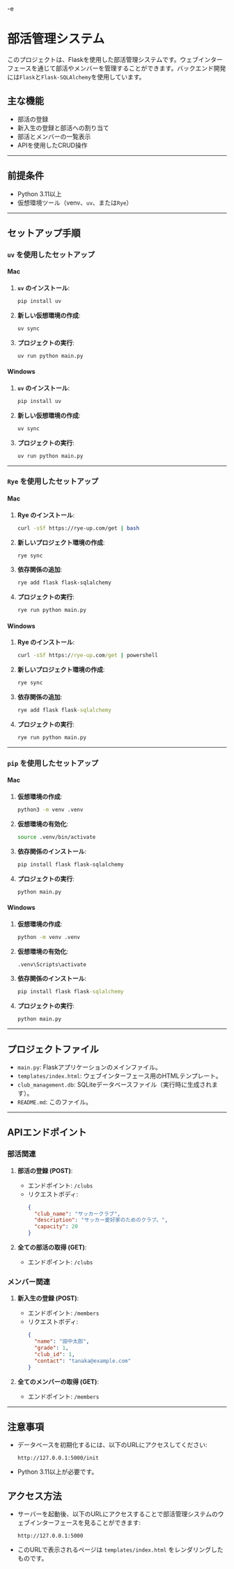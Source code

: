 -e ﻿

# 部活管理システム

このプロジェクトは、Flaskを使用した部活管理システムです。ウェブインターフェースを通じて部活やメンバーを管理することができます。バックエンド開発には`Flask`と`Flask-SQLAlchemy`を使用しています。

## 主な機能
- 部活の登録
- 新入生の登録と部活への割り当て
- 部活とメンバーの一覧表示
- APIを使用したCRUD操作

---

## 前提条件
- Python 3.11以上
- 仮想環境ツール（venv、`uv`、または`Rye`）

---

## セットアップ手順

### `uv` を使用したセットアップ

#### Mac
1. **`uv` のインストール**:
   ```bash
   pip install uv
   ```

2. **新しい仮想環境の作成**:
   ```bash
   uv sync
   ```

4. **プロジェクトの実行**:
   ```bash
   uv run python main.py
   ```

#### Windows
1. **`uv` のインストール**:
   ```cmd
   pip install uv
   ```

2. **新しい仮想環境の作成**:
   ```cmd
   uv sync
   ```

4. **プロジェクトの実行**:
   ```cmd
   uv run python main.py
   ```

---

### `Rye` を使用したセットアップ

#### Mac
1. **Rye のインストール**:
   ```bash
   curl -sSf https://rye-up.com/get | bash
   ```

2. **新しいプロジェクト環境の作成**:
   ```bash
   rye sync
   ```

3. **依存関係の追加**:
   ```bash
   rye add flask flask-sqlalchemy
   ```

4. **プロジェクトの実行**:
   ```bash
   rye run python main.py
   ```

#### Windows
1. **Rye のインストール**:
   ```cmd
   curl -sSf https://rye-up.com/get | powershell
   ```

2. **新しいプロジェクト環境の作成**:
   ```cmd
   rye sync
   ```

3. **依存関係の追加**:
   ```cmd
   rye add flask flask-sqlalchemy
   ```

4. **プロジェクトの実行**:
   ```cmd
   rye run python main.py
   ```

---

### `pip` を使用したセットアップ

#### Mac
1. **仮想環境の作成**:
   ```bash
   python3 -m venv .venv
   ```

2. **仮想環境の有効化**:
   ```bash
   source .venv/bin/activate
   ```

3. **依存関係のインストール**:
   ```bash
   pip install flask flask-sqlalchemy
   ```

4. **プロジェクトの実行**:
   ```bash
   python main.py
   ```

#### Windows
1. **仮想環境の作成**:
   ```cmd
   python -m venv .venv
   ```

2. **仮想環境の有効化**:
   ```cmd
   .venv\Scripts\activate
   ```

3. **依存関係のインストール**:
   ```cmd
   pip install flask flask-sqlalchemy
   ```

4. **プロジェクトの実行**:
   ```cmd
   python main.py
   ```

---

## プロジェクトファイル
- `main.py`: Flaskアプリケーションのメインファイル。
- `templates/index.html`: ウェブインターフェース用のHTMLテンプレート。
- `club_management.db`: SQLiteデータベースファイル（実行時に生成されます）。
- `README.md`: このファイル。

---

## APIエンドポイント

### 部活関連
1. **部活の登録 (POST)**:
   - エンドポイント: `/clubs`
   - リクエストボディ:
     ```json
     {
       "club_name": "サッカークラブ",
       "description": "サッカー愛好家のためのクラブ。",
       "capacity": 20
     }
     ```

2. **全ての部活の取得 (GET)**:
   - エンドポイント: `/clubs`

### メンバー関連
1. **新入生の登録 (POST)**:
   - エンドポイント: `/members`
   - リクエストボディ:
     ```json
     {
       "name": "田中太郎",
       "grade": 1,
       "club_id": 1,
       "contact": "tanaka@example.com"
     }
     ```

2. **全てのメンバーの取得 (GET)**:
   - エンドポイント: `/members`

---

## 注意事項
- データベースを初期化するには、以下のURLにアクセスしてください:
  ```
  http://127.0.0.1:5000/init
  ```
- Python 3.11以上が必要です。
  
## アクセス方法
- サーバーを起動後、以下のURLにアクセスすることで部活管理システムのウェブインターフェースを見ることができます:
  ```
  http://127.0.0.1:5000
  ```

- このURLで表示されるページは `templates/index.html` をレンダリングしたものです。

